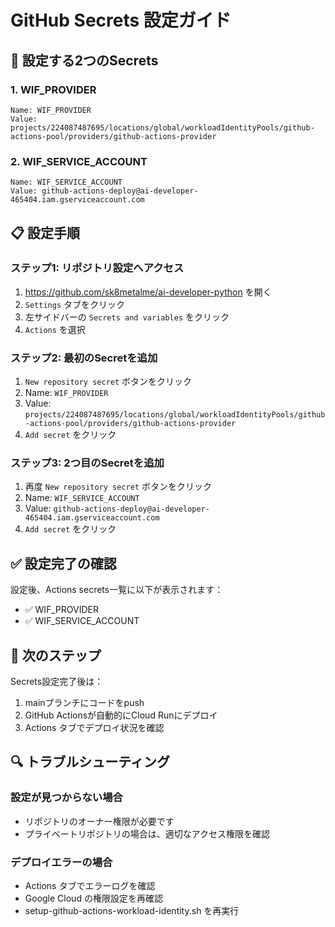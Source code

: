 # GitHub Secrets 設定ガイド

## 🔐 設定する2つのSecrets

### 1. WIF_PROVIDER
```
Name: WIF_PROVIDER
Value: projects/224087487695/locations/global/workloadIdentityPools/github-actions-pool/providers/github-actions-provider
```

### 2. WIF_SERVICE_ACCOUNT
```
Name: WIF_SERVICE_ACCOUNT
Value: github-actions-deploy@ai-developer-465404.iam.gserviceaccount.com
```

## 📋 設定手順

### ステップ1: リポジトリ設定へアクセス
1. https://github.com/sk8metalme/ai-developer-python を開く
2. `Settings` タブをクリック
3. 左サイドバーの `Secrets and variables` をクリック
4. `Actions` を選択

### ステップ2: 最初のSecretを追加
1. `New repository secret` ボタンをクリック
2. Name: `WIF_PROVIDER`
3. Value: `projects/224087487695/locations/global/workloadIdentityPools/github-actions-pool/providers/github-actions-provider`
4. `Add secret` をクリック

### ステップ3: 2つ目のSecretを追加
1. 再度 `New repository secret` ボタンをクリック
2. Name: `WIF_SERVICE_ACCOUNT`
3. Value: `github-actions-deploy@ai-developer-465404.iam.gserviceaccount.com`
4. `Add secret` をクリック

## ✅ 設定完了の確認

設定後、Actions secrets一覧に以下が表示されます：
- ✅ WIF_PROVIDER
- ✅ WIF_SERVICE_ACCOUNT

## 🚀 次のステップ

Secrets設定完了後は：
1. mainブランチにコードをpush
2. GitHub Actionsが自動的にCloud Runにデプロイ
3. Actions タブでデプロイ状況を確認

## 🔍 トラブルシューティング

### 設定が見つからない場合
- リポジトリのオーナー権限が必要です
- プライベートリポジトリの場合は、適切なアクセス権限を確認

### デプロイエラーの場合
- Actions タブでエラーログを確認
- Google Cloud の権限設定を再確認
- setup-github-actions-workload-identity.sh を再実行